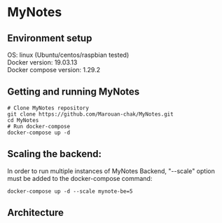 # MyNotes
## Environment setup
OS: linux (Ubuntu/centos/raspbian tested)  
Docker version: 19.03.13  
Docker compose version: 1.29.2  
## Getting and running MyNotes  
```
# Clone MyNotes repository
git clone https://github.com/Marouan-chak/MyNotes.git
cd MyNotes
# Run docker-compose
docker-compose up -d
```
## Scaling the backend:  
In order to run multiple instances of MyNotes Backend, "--scale" option must be added to the docker-compose command:  
```
docker-compose up -d --scale mynote-be=5
```
## Architecture  
